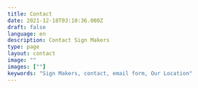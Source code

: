 ```yaml
---
title: Contact
date: 2021-12-18T03:10:36.000Z
draft: false
language: en
description: Contact Sign Makers
type: page
layout: contact
image: ""
images: [""]
keywords: "Sign Makers, contact, email form, Our Location"
---
```

